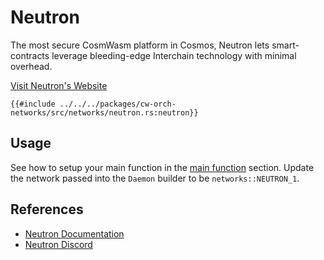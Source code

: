 # Neutron

The most secure CosmWasm platform in Cosmos, Neutron lets smart-contracts leverage bleeding-edge Interchain technology with minimal overhead.

[Visit Neutron's Website](https://neutron.org/)

```rust,ignore
{{#include ../../../packages/cw-orch-networks/src/networks/neutron.rs:neutron}}
```

## Usage

See how to setup your main function in the [main function](../contracts/scripting.md#main-function) section. Update the network passed into the `Daemon` builder to be `networks::NEUTRON_1`.

## References

- [Neutron Documentation](https://docs.neutron.org/)
- [Neutron Discord](https://discord.com/invite/zRT2ZkQsxA)

